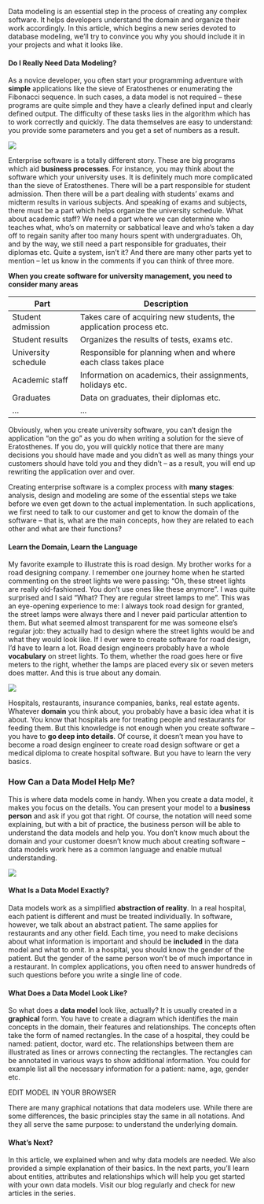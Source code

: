 Data modeling is an essential step in the process of creating any complex software. It helps developers understand the domain and organize their work accordingly. In this article, which begins a new series devoted to database modeling, we’ll try to convince you why you should include it in your projects and what it looks like.

#### Do I Really Need Data Modeling?

As a novice developer, you often start your programming adventure with **simple** applications like the sieve of Eratosthenes or enumerating the Fibonacci sequence. In such cases, a data model is not required – these programs are quite simple and they have a clearly defined input and clearly defined output. The difficulty of these tasks lies in the algorithm which has to work correctly and quickly. The data themselves are easy to understand: you provide some parameters and you get a set of numbers as a result.

![](Database%20Modeling%20Course%20(1)%20%20Vertabelo%20Database%20Modeler/academic-files.jpg)

Enterprise software is a totally different story. These are big programs which aid **business processes**. For instance, you may think about the software which your university uses. It is definitely much more complicated than the sieve of Eratosthenes. There will be a part responsible for student admission. Then there will be a part dealing with students’ exams and midterm results in various subjects. And speaking of exams and subjects, there must be a part which helps organize the university schedule. What about academic staff? We need a part where we can determine who teaches what, who’s on maternity or sabbatical leave and who’s taken a day off to regain sanity after too many hours spent with undergraduates. Oh, and by the way, we still need a part responsible for graduates, their diplomas etc. Quite a system, isn’t it? And there are many other parts yet to mention – let us know in the comments if you can think of three more.

**When you create software for university management, you need to consider many areas**

| Part | Description |
| --- | --- |
| Student admission | Takes care of acquiring new students, the application process etc. |
| Student results | Organizes the results of tests, exams etc. |
| University schedule | Responsible for planning when and where each class takes place |
| Academic staff | Information on academics, their assignments, holidays etc. |
| Graduates | Data on graduates, their diplomas etc. |
| … | ... |

Obviously, when you create university software, you can’t design the application “on the go” as you do when writing a solution for the sieve of Eratosthenes. If you do, you will quickly notice that there are many decisions you should have made and you didn’t as well as many things your customers should have told you and they didn’t – as a result, you will end up rewriting the application over and over.

Creating enterprise software is a complex process with **many stages**: analysis, design and modeling are some of the essential steps we take before we even get down to the actual implementation. In such applications, we first need to talk to our customer and get to know the domain of the software – that is, what are the main concepts, how they are related to each other and what are their functions?

#### Learn the Domain, Learn the Language

My favorite example to illustrate this is road design. My brother works for a road designing company. I remember one journey home when he started commenting on the street lights we were passing: “Oh, these street lights are really old-fashioned. You don’t use ones like these anymore”. I was quite surprised and I said “What? They are regular street lamps to me”. This was an eye-opening experience to me: I always took road design for granted, the street lamps were always there and I never paid particular attention to them. But what seemed almost transparent for me was someone else’s regular job: they actually had to design where the street lights would be and what they would look like. If I ever were to create software for road design, I’d have to learn a lot. Road design engineers probably have a whole **vocabulary** on street lights. To them, whether the road goes here or five meters to the right, whether the lamps are placed every six or seven meters does matter. And this is true about any domain.

![](Database%20Modeling%20Course%20(1)%20%20Vertabelo%20Database%20Modeler/road-cross-section.jpg)

Hospitals, restaurants, insurance companies, banks, real estate agents. Whatever **domain** you think about, you probably have a basic idea what it is about. You know that hospitals are for treating people and restaurants for feeding them. But this knowledge is not enough when you create software – you have to **go deep into details**. Of course, it doesn’t mean you have to become a road design engineer to create road design software or get a medical diploma to create hospital software. But you have to learn the very basics.

### How Can a Data Model Help Me?

This is where data models come in handy. When you create a data model, it makes you focus on the details. You can present your model to a **business person** and ask if you got that right. Of course, the notation will need some explaining, but with a bit of practice, the business person will be able to understand the data models and help you. You don’t know much about the domain and your customer doesn’t know much about creating software – data models work here as a common language and enable mutual understanding.

![](Database%20Modeling%20Course%20(1)%20%20Vertabelo%20Database%20Modeler/it-man-talking-to-his-business-client.jpg)

#### What Is a Data Model Exactly?

Data models work as a simplified **abstraction of reality**. In a real hospital, each patient is different and must be treated individually. In software, however, we talk about an abstract patient. The same applies for restaurants and any other field. Each time, you need to make decisions about what information is important and should be **included** in the data model and what to omit. In a hospital, you should know the gender of the patient. But the gender of the same person won’t be of much importance in a restaurant. In complex applications, you often need to answer hundreds of such questions before you write a single line of code.

#### What Does a Data Model Look Like?

So what does a **data model** look like, actually? It is usually created in a **graphical** form. You have to create a diagram which identifies the main concepts in the domain, their features and relationships. The concepts often take the form of named rectangles. In the case of a hospital, they could be named: patient, doctor, ward etc. The relationships between them are illustrated as lines or arrows connecting the rectangles. The rectangles can be annotated in various ways to show additional information. You could for example list all the necessary information for a patient: name, age, gender etc.

  

EDIT MODEL IN YOUR BROWSER

There are many graphical notations that data modelers use. While there are some differences, the basic principles stay the same in all notations. And they all serve the same purpose: to understand the underlying domain.

#### What’s Next?

In this article, we explained when and why data models are needed. We also provided a simple explanation of their basics. In the next parts, you’ll learn about entities, attributes and relationships which will help you get started with your own data models. Visit our blog regularly and check for new articles in the series.